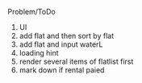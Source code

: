 
Problem/ToDo

1. UI
2. add flat and then sort by flat
3. add flat and input waterL
4. loading hint
5. render several items of flatlist first
6. mark down if rental paied
